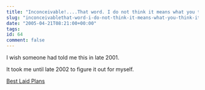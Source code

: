 ```yaml
---
title: "Inconceivable!....That word. I do not think it means what you think it means"
slug: "inconceivablethat-word-i-do-not-think-it-means-what-you-think-it-means"
date: "2005-04-21T08:21:00+00:00"
tags:
id: 64
comment: false
---
```


I wish someone had told me this in late 2001.

It took me until late 2002 to figure it out for myself.

[Best Laid Plans](http://www.businessweek.com/the_thread/dealflow/archives/2005/04/best_laid_plans.html)
